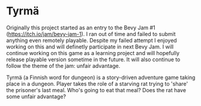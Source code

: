 # Tyrmä
Originally this project started as an entry to the Bevy Jam #1 (https://itch.io/jam/bevy-jam-1). I ran out of time and failed to submit anything even remotely playable. Despite my failed attempt I enjoyed working on this and will definetly participate in next Bevy Jam. I will continue working on this game as a learning project and will hopefully release playable version sometime in the future. It will also continue to follow the theme of the jam: unfair advantage.

Tyrmä (a Finnish word for dungeon) is a story-driven adventure game taking place in a dungeon. Player takes the role of a starving rat trying to 'share' the prisoner's last meal. Who's going to eat that meal? Does the rat have some unfair advantage?